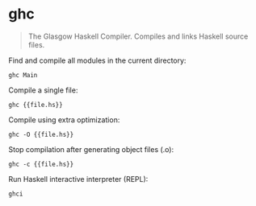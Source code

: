 ghc
===

> The Glasgow Haskell Compiler.
> Compiles and links Haskell source files.

Find and compile all modules in the current directory:

    ghc Main

Compile a single file:

    ghc {{file.hs}}

Compile using extra optimization:

    ghc -O {{file.hs}}

Stop compilation after generating object files (.o):

    ghc -c {{file.hs}}

Run Haskell interactive interpreter (REPL):

    ghci
